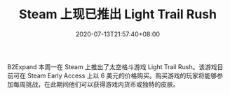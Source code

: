 ﻿---
title: "Steam 上现已推出 Light Trail Rush"
date: 2020-07-13T21:57:40+08:00
lastmod: 2020-07-13T16:45:40+08:00
draft: false
authors: ["Mona"]
description: "B2Expand 本周一在 Steam 上推出了太空格斗游戏 Light Trail Rush。该游戏目前可在 Steam Early Access 上以 6 美元的价格购买。购买游戏的玩家将能够参加每周挑战，在此期间他们可以获得游戏内货币或独特的皮肤。"
featuredImage: "light-trail-rush-now-available-on-steam.png"
tags: ["Virtual World","虚拟世界","Play to Earn"]
categories: ["news"]
news: ["虚拟世界"]
weight: 
lightgallery: true
pinned: false
recommend: false
recommend1: false
---

B2Expand 本周一在 Steam 上推出了太空格斗游戏 Light Trail Rush。该游戏目前可在 Steam Early Access 上以 6 美元的价格购买。购买游戏的玩家将能够参加每周挑战，在此期间他们可以获得游戏内货币或独特的皮肤。

<!--more-->


